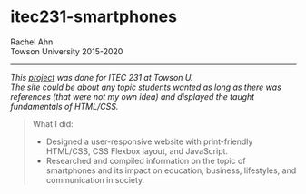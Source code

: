 # itec231-smartphones

Rachel Ahn  
Towson University 2015-2020
- - -
*This [project](https://ryahn324.github.io/itec231-smartphones/index.html) was done for ITEC 231 at Towson U.  
The site could be about any topic students wanted as long as there was references (that were not my own idea) and displayed the taught fundamentals of HTML/CSS.*  

>What I did:
><ul>
>  <li>Designed a user-responsive website with print-friendly HTML/CSS, CSS Flexbox layout, and JavaScript.</li>
>  <li>Researched and compiled information on the topic of smartphones and its impact on education, business, lifestyles, and communication in society.</li>
></ul>
